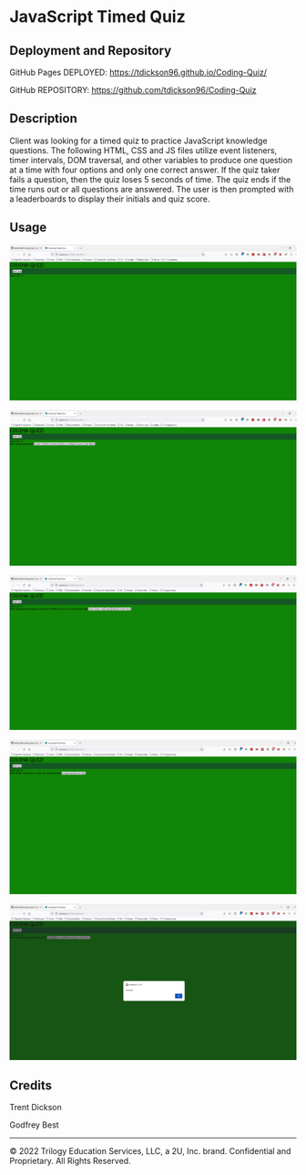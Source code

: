 # JavaScript Timed Quiz

## Deployment and Repository

GitHub Pages DEPLOYED: https://tdickson96.github.io/Coding-Quiz/ 

GitHub REPOSITORY: https://github.com/tdickson96/Coding-Quiz

## Description

Client was looking for a timed quiz to practice JavaScript knowledge questions. The following HTML, CSS and JS files utilize event listeners, timer intervals, DOM traversal, and other variables to produce one question at a time with four options and only one correct answer. If the quiz taker fails a question, then the quiz loses 5 seconds of time. The quiz ends if the time runs out or all questions are answered. The user is then prompted with a leaderboards to display their initials and quiz score. 


## Usage

![demo](./assets/images/demo0.png)

![demo](./assets/images/demo1.png)

![demo](./assets/images/demo2.png)

![demo](./assets/images/demo3.png)

![demo](./assets/images/demo4.png)


## Credits
Trent Dickson

Godfrey Best
- - -
© 2022 Trilogy Education Services, LLC, a 2U, Inc. brand. Confidential and Proprietary. All Rights Reserved.
